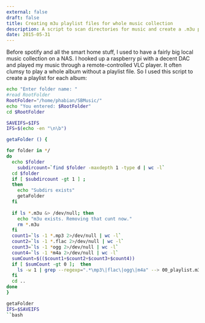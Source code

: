 ```yaml
---
external: false
draft: false
title: Creating m3u playlist files for whole music collection
description: A script to scan directories for music and create a .m3u per folder
date: 2015-05-31
--- 
```


Before spotify and all the smart home stuff, I used to have a fairly big local music collection on a NAS. I hooked up a raspberry pi with a decent DAC and played my music through a remote-controlled VLC player. It often clumsy to play a whole album without a playlist file. So I used this script to create a playlist for each album:


```bash
echo "Enter folder name: "
#read RootFolder
RootFolder="/home/phabian/SBMusic/"
echo "You entered: $RootFolder"
cd $RootFolder

SAVEIFS=$IFS
IFS=$(echo -en "\n\b")

getaFolder () {

for folder in */
do 
  echo $folder
    subdircount=`find $folder -maxdepth 1 -type d | wc -l`    
  cd $folder
  if [ $subdircount -gt 1 ] ;
  then     
    echo "Subdirs exists"
    getaFolder
  fi
  
  if ls *.m3u &> /dev/null; then
    echo "m3u exists. Removing that cunt now."
    rm *.m3u
  fi
  count1=`ls -1 *.mp3 2>/dev/null | wc -l`
  count2=`ls -1 *.flac 2>/dev/null | wc -l`
  count3=`ls -1 *ogg 2>/dev/null | wc -l`
  count4=`ls -1 *m4a 2>/dev/null | wc -l`
  sumCount=$(($count1+$count2+$count3+$count4))  
  if [ $sumCount -gt 0 ];  then
    ls -w 1 | grep --regexp=".*\mp3\|flac\|ogg\|m4a" --> 00_playlist.m3u  
  fi
  cd ..
done
}

getaFolder
IFS=$SAVEIFS
``bash
